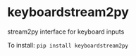 
# keyboardstream2py
stream2py interface for keyboard inputs


To install:	```pip install keyboardstream2py```
